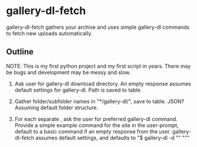 # gallery-dl-fetch
gallery-dl-fetch gathers your archive and uses simple gallery-dl commands to fetch new uploads automatically.

## Outline
NOTE: This is my first python project and my first script in years. There may be bugs and development may be messy and slow.

1. Ask user for gallery-dl download directory. An empty response assumes default settings for gallery-dl. Path is saved to <directory> table.

2. Gather folder/subfolder names in "*/gallery-dl/", save to <site><username> table. JSON? Assuming default folder structure.

3. For each separate <site>, ask the user for preferred gallery-dl command. Provide a simple example command for the site in the user-prompt, default to a basic command if an empty response from the user. gallery-dl-fetch assumes default settings, and defaults to "$ gallery-dl -d "<directory>" "<site><username>""
